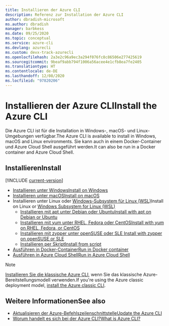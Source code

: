 ```yaml
---
title: Installieren der Azure CLI
description: Referenz zur Installation der Azure CLI
author: dbradish-microsoft
ms.author: dbradish
manager: barbkess
ms.date: 09/25/2020
ms.topic: conceptual
ms.service: azure-cli
ms.devlang: azurecli
ms.custom: devx-track-azurecli
ms.openlocfilehash: 2a3e2c96a9ec3a294f076fc8c86506e277425619
ms.sourcegitcommit: 9beaf9abb794f1006a56acee4e1cfb8ea7fe2405
ms.translationtype: HT
ms.contentlocale: de-DE
ms.lasthandoff: 12/08/2020
ms.locfileid: "97820206"
---
```

# <a name="install-the-azure-cli"></a><span data-ttu-id="1cc39-103">Installieren der Azure CLI</span><span class="sxs-lookup"><span data-stu-id="1cc39-103">Install the Azure CLI</span></span>

<span data-ttu-id="1cc39-104">Die Azure CLI ist für die Installation in Windows-, macOS- und Linux-Umgebungen verfügbar.</span><span class="sxs-lookup"><span data-stu-id="1cc39-104">The Azure CLI is available to install in Windows, macOS and Linux environments.</span></span>  <span data-ttu-id="1cc39-105">Sie kann auch in einem Docker-Container und Azure Cloud Shell ausgeführt werden.</span><span class="sxs-lookup"><span data-stu-id="1cc39-105">It can also be run in a Docker container and Azure Cloud Shell.</span></span>

## <a name="install"></a><span data-ttu-id="1cc39-106">Installieren</span><span class="sxs-lookup"><span data-stu-id="1cc39-106">Install</span></span>

[!INCLUDE [current-version](includes/current-version.md)]

* [<span data-ttu-id="1cc39-107">Installieren unter Windows</span><span class="sxs-lookup"><span data-stu-id="1cc39-107">Install on Windows</span></span>](install-azure-cli-windows.md)
* [<span data-ttu-id="1cc39-108">Installieren unter macOS</span><span class="sxs-lookup"><span data-stu-id="1cc39-108">Install on macOS</span></span>](install-azure-cli-macos.md)
* <span data-ttu-id="1cc39-109">Installieren unter Linux oder [Windows-Subsystem für Linux (WSL)](/windows/wsl/about)</span><span class="sxs-lookup"><span data-stu-id="1cc39-109">Install on Linux or [Windows Subsystem for Linux (WSL)](/windows/wsl/about)</span></span>
  * [<span data-ttu-id="1cc39-110">Installieren mit apt unter Debian oder Ubuntu</span><span class="sxs-lookup"><span data-stu-id="1cc39-110">Install with apt on Debian or Ubuntu</span></span>](install-azure-cli-apt.md)
  * [<span data-ttu-id="1cc39-111">Installieren mit yum unter RHEL, Fedora oder CentOS</span><span class="sxs-lookup"><span data-stu-id="1cc39-111">Install with yum on RHEL, Fedora, or CentOS</span></span>](install-azure-cli-yum.md)
  * [<span data-ttu-id="1cc39-112">Installieren mit zypper unter openSUSE oder SLE </span><span class="sxs-lookup"><span data-stu-id="1cc39-112">Install with zypper on openSUSE or SLE</span></span>](install-azure-cli-zypper.md)
  * [<span data-ttu-id="1cc39-113">Installieren per Skript</span><span class="sxs-lookup"><span data-stu-id="1cc39-113">Install from script</span></span>](install-azure-cli-linux.md)
* [<span data-ttu-id="1cc39-114">Ausführen in Docker-Container</span><span class="sxs-lookup"><span data-stu-id="1cc39-114">Run in Docker container</span></span>](run-azure-cli-docker.md)
* [<span data-ttu-id="1cc39-115">Ausführen in Azure Cloud Shell</span><span class="sxs-lookup"><span data-stu-id="1cc39-115">Run in Azure Cloud Shell</span></span>](/azure/cloud-shell/quickstart)

> [!NOTE]
> <span data-ttu-id="1cc39-116">[Installieren Sie die klassische Azure CLI](install-classic-cli.md), wenn Sie das klassische Azure-Bereitstellungsmodell verwenden.</span><span class="sxs-lookup"><span data-stu-id="1cc39-116">If you're using the Azure classic deployment model, [install the Azure classic CLI](install-classic-cli.md).</span></span>

## <a name="see-also"></a><span data-ttu-id="1cc39-117">Weitere Informationen</span><span class="sxs-lookup"><span data-stu-id="1cc39-117">See also</span></span>

* [<span data-ttu-id="1cc39-118">Aktualisieren der Azure-Befehlszeilenschnittstelle</span><span class="sxs-lookup"><span data-stu-id="1cc39-118">Update the Azure CLI</span></span>](update-azure-cli.md)
* [<span data-ttu-id="1cc39-119">Worum handelt es sich bei der Azure CLI?</span><span class="sxs-lookup"><span data-stu-id="1cc39-119">What is Azure CLI?</span></span>](what-is-azure-cli.md)
